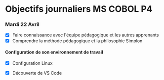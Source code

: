 # Objectifs journaliers MS COBOL P4

### Mardi 22 Avril


- [x] Faire connaissance avec l'équipe pédagogique et les autres apprenants
- [x] Comprendre la méthode pédagogique et la philosophie Simplon

#### Configuration de son environnement de travail

- [x] Configuration Linux 
- [x] Découverte de VS Code

